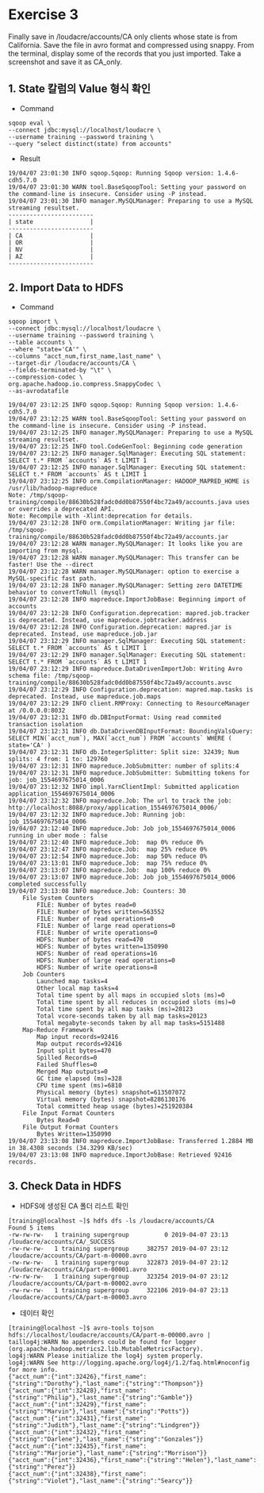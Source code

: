 # Exercise 3
Finally save in /loudacre/accounts/CA only clients whose state is from California. Save the file in avro format and compressed using snappy. From the terminal, display some of the records
that you just imported. Take a screenshot and save it as CA_only.

## 1. State 칼럼의 Value 형식 확인
- Command
<pre><code>sqoop eval \
--connect jdbc:mysql://localhost/loudacre \
--username training --password training \
--query "select distinct(state) from accounts"</pre></code>

- Result
<pre><code>19/04/07 23:01:30 INFO sqoop.Sqoop: Running Sqoop version: 1.4.6-cdh5.7.0
19/04/07 23:01:30 WARN tool.BaseSqoopTool: Setting your password on the command-line is insecure. Consider using -P instead.
19/04/07 23:01:30 INFO manager.MySQLManager: Preparing to use a MySQL streaming resultset.
------------------------
| state                | 
------------------------
| CA                   | 
| OR                   | 
| NV                   | 
| AZ                   | 
------------------------</pre></code>

## 2. Import Data to HDFS
- Command
<pre><code>sqoop import \
--connect jdbc:mysql://localhost/loudacre \
--username training --password training \
--table accounts \
--where "state='CA'" \
--columns "acct_num,first_name,last_name" \
--target-dir /loudacre/accounts/CA \
--fields-terminated-by "\t" \
--compression-codec \
org.apache.hadoop.io.compress.SnappyCodec \
--as-avrodatafile</pre></code>

<pre><code>19/04/07 23:12:25 INFO sqoop.Sqoop: Running Sqoop version: 1.4.6-cdh5.7.0
19/04/07 23:12:25 WARN tool.BaseSqoopTool: Setting your password on the command-line is insecure. Consider using -P instead.
19/04/07 23:12:25 INFO manager.MySQLManager: Preparing to use a MySQL streaming resultset.
19/04/07 23:12:25 INFO tool.CodeGenTool: Beginning code generation
19/04/07 23:12:25 INFO manager.SqlManager: Executing SQL statement: SELECT t.* FROM `accounts` AS t LIMIT 1
19/04/07 23:12:25 INFO manager.SqlManager: Executing SQL statement: SELECT t.* FROM `accounts` AS t LIMIT 1
19/04/07 23:12:25 INFO orm.CompilationManager: HADOOP_MAPRED_HOME is /usr/lib/hadoop-mapreduce
Note: /tmp/sqoop-training/compile/88630b528fadc0dd0b87550f4bc72a49/accounts.java uses or overrides a deprecated API.
Note: Recompile with -Xlint:deprecation for details.
19/04/07 23:12:28 INFO orm.CompilationManager: Writing jar file: /tmp/sqoop-training/compile/88630b528fadc0dd0b87550f4bc72a49/accounts.jar
19/04/07 23:12:28 WARN manager.MySQLManager: It looks like you are importing from mysql.
19/04/07 23:12:28 WARN manager.MySQLManager: This transfer can be faster! Use the --direct
19/04/07 23:12:28 WARN manager.MySQLManager: option to exercise a MySQL-specific fast path.
19/04/07 23:12:28 INFO manager.MySQLManager: Setting zero DATETIME behavior to convertToNull (mysql)
19/04/07 23:12:28 INFO mapreduce.ImportJobBase: Beginning import of accounts
19/04/07 23:12:28 INFO Configuration.deprecation: mapred.job.tracker is deprecated. Instead, use mapreduce.jobtracker.address
19/04/07 23:12:28 INFO Configuration.deprecation: mapred.jar is deprecated. Instead, use mapreduce.job.jar
19/04/07 23:12:29 INFO manager.SqlManager: Executing SQL statement: SELECT t.* FROM `accounts` AS t LIMIT 1
19/04/07 23:12:29 INFO manager.SqlManager: Executing SQL statement: SELECT t.* FROM `accounts` AS t LIMIT 1
19/04/07 23:12:29 INFO mapreduce.DataDrivenImportJob: Writing Avro schema file: /tmp/sqoop-training/compile/88630b528fadc0dd0b87550f4bc72a49/accounts.avsc
19/04/07 23:12:29 INFO Configuration.deprecation: mapred.map.tasks is deprecated. Instead, use mapreduce.job.maps
19/04/07 23:12:29 INFO client.RMProxy: Connecting to ResourceManager at /0.0.0.0:8032
19/04/07 23:12:31 INFO db.DBInputFormat: Using read commited transaction isolation
19/04/07 23:12:31 INFO db.DataDrivenDBInputFormat: BoundingValsQuery: SELECT MIN(`acct_num`), MAX(`acct_num`) FROM `accounts` WHERE ( state='CA' )
19/04/07 23:12:31 INFO db.IntegerSplitter: Split size: 32439; Num splits: 4 from: 1 to: 129760
19/04/07 23:12:31 INFO mapreduce.JobSubmitter: number of splits:4
19/04/07 23:12:31 INFO mapreduce.JobSubmitter: Submitting tokens for job: job_1554697675014_0006
19/04/07 23:12:32 INFO impl.YarnClientImpl: Submitted application application_1554697675014_0006
19/04/07 23:12:32 INFO mapreduce.Job: The url to track the job: http://localhost:8088/proxy/application_1554697675014_0006/
19/04/07 23:12:32 INFO mapreduce.Job: Running job: job_1554697675014_0006
19/04/07 23:12:40 INFO mapreduce.Job: Job job_1554697675014_0006 running in uber mode : false
19/04/07 23:12:40 INFO mapreduce.Job:  map 0% reduce 0%
19/04/07 23:12:47 INFO mapreduce.Job:  map 25% reduce 0%
19/04/07 23:12:54 INFO mapreduce.Job:  map 50% reduce 0%
19/04/07 23:13:01 INFO mapreduce.Job:  map 75% reduce 0%
19/04/07 23:13:07 INFO mapreduce.Job:  map 100% reduce 0%
19/04/07 23:13:07 INFO mapreduce.Job: Job job_1554697675014_0006 completed successfully
19/04/07 23:13:08 INFO mapreduce.Job: Counters: 30
	File System Counters
		FILE: Number of bytes read=0
		FILE: Number of bytes written=563552
		FILE: Number of read operations=0
		FILE: Number of large read operations=0
		FILE: Number of write operations=0
		HDFS: Number of bytes read=470
		HDFS: Number of bytes written=1350990
		HDFS: Number of read operations=16
		HDFS: Number of large read operations=0
		HDFS: Number of write operations=8
	Job Counters 
		Launched map tasks=4
		Other local map tasks=4
		Total time spent by all maps in occupied slots (ms)=0
		Total time spent by all reduces in occupied slots (ms)=0
		Total time spent by all map tasks (ms)=20123
		Total vcore-seconds taken by all map tasks=20123
		Total megabyte-seconds taken by all map tasks=5151488
	Map-Reduce Framework
		Map input records=92416
		Map output records=92416
		Input split bytes=470
		Spilled Records=0
		Failed Shuffles=0
		Merged Map outputs=0
		GC time elapsed (ms)=328
		CPU time spent (ms)=6810
		Physical memory (bytes) snapshot=613507072
		Virtual memory (bytes) snapshot=8286130176
		Total committed heap usage (bytes)=251920384
	File Input Format Counters 
		Bytes Read=0
	File Output Format Counters 
		Bytes Written=1350990
19/04/07 23:13:08 INFO mapreduce.ImportJobBase: Transferred 1.2884 MB in 38.4308 seconds (34.3299 KB/sec)
19/04/07 23:13:08 INFO mapreduce.ImportJobBase: Retrieved 92416 records.</pre></code>

## 3. Check Data in HDFS
- HDFS에 생성된 CA 폴더 리스트 확인 
<pre><code>[training@localhost ~]$ hdfs dfs -ls /loudacre/accounts/CA
Found 5 items
-rw-rw-rw-   1 training supergroup          0 2019-04-07 23:13 /loudacre/accounts/CA/_SUCCESS
-rw-rw-rw-   1 training supergroup     382757 2019-04-07 23:12 /loudacre/accounts/CA/part-m-00000.avro
-rw-rw-rw-   1 training supergroup     322873 2019-04-07 23:12 /loudacre/accounts/CA/part-m-00001.avro
-rw-rw-rw-   1 training supergroup     323254 2019-04-07 23:12 /loudacre/accounts/CA/part-m-00002.avro
-rw-rw-rw-   1 training supergroup     322106 2019-04-07 23:13 /loudacre/accounts/CA/part-m-00003.avro</pre></code>

- 데이터 확인
<pre><code>[training@localhost ~]$ avro-tools tojson hdfs://localhost/loudacre/accounts/CA/part-m-00000.avro | taillog4j:WARN No appenders could be found for logger (org.apache.hadoop.metrics2.lib.MutableMetricsFactory).
log4j:WARN Please initialize the log4j system properly.
log4j:WARN See http://logging.apache.org/log4j/1.2/faq.html#noconfig for more info.
{"acct_num":{"int":32426},"first_name":{"string":"Dorothy"},"last_name":{"string":"Thompson"}}
{"acct_num":{"int":32428},"first_name":{"string":"Philip"},"last_name":{"string":"Gamble"}}
{"acct_num":{"int":32429},"first_name":{"string":"Marvin"},"last_name":{"string":"Potts"}}
{"acct_num":{"int":32431},"first_name":{"string":"Judith"},"last_name":{"string":"Lindgren"}}
{"acct_num":{"int":32432},"first_name":{"string":"Darlene"},"last_name":{"string":"Gonzales"}}
{"acct_num":{"int":32435},"first_name":{"string":"Marjorie"},"last_name":{"string":"Morrison"}}
{"acct_num":{"int":32436},"first_name":{"string":"Helen"},"last_name":{"string":"Perez"}}
{"acct_num":{"int":32438},"first_name":{"string":"Violet"},"last_name":{"string":"Searcy"}}</pre></code>

## 
